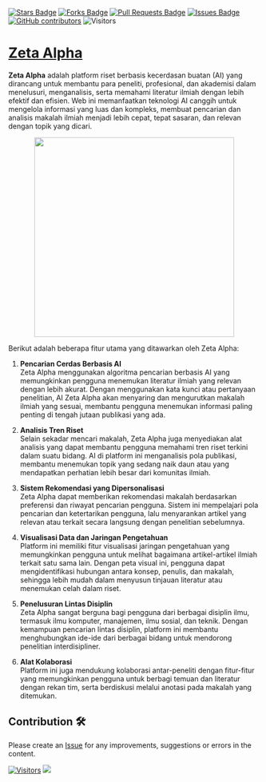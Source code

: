 <a href="https://github.com/drshahizan/Generative-AI-Playground/stargazers"><img src="https://img.shields.io/github/stars/drshahizan/Generative-AI-Playground" alt="Stars Badge"/></a>
<a href="https://github.com/drshahizan/Generative-AI-Playground/network/members"><img src="https://img.shields.io/github/forks/drshahizan/Generative-AI-Playground" alt="Forks Badge"/></a>
<a href="https://github.com/drshahizan/Generative-AI-Playground/pulls"><img src="https://img.shields.io/github/issues-pr/drshahizan/Generative-AI-Playground" alt="Pull Requests Badge"/></a>
<a href="https://github.com/drshahizan/Generative-AI-Playground"><img src="https://img.shields.io/github/issues/drshahizan/Generative-AI-Playground" alt="Issues Badge"/></a>
<a href="https://github.com/drshahizan/Generative-AI-Playground/graphs/contributors"><img alt="GitHub contributors" src="https://img.shields.io/github/contributors/drshahizan/Generative-AI-Playground?color=2b9348"></a>
![Visitors](https://api.visitorbadge.io/api/visitors?path=https%3A%2F%2Fgithub.com%2Fdrshahizan%2Fai-tools&labelColor=%23d9e3f0&countColor=%23697689&style=flat)

# [Zeta Alpha](https://search.zeta-alpha.com/)

**Zeta Alpha** adalah platform riset berbasis kecerdasan buatan (AI) yang dirancang untuk membantu para peneliti, profesional, dan akademisi dalam menelusuri, menganalisis, serta memahami literatur ilmiah dengan lebih efektif dan efisien. Web ini memanfaatkan teknologi AI canggih untuk mengelola informasi yang luas dan kompleks, membuat pencarian dan analisis makalah ilmiah menjadi lebih cepat, tepat sasaran, dan relevan dengan topik yang dicari.

<p align="center">
 <img src="https://zav-release-notes.s3.eu-central-1.amazonaws.com/assets/new-design.jpg"  height="400">
</p>

Berikut adalah beberapa fitur utama yang ditawarkan oleh Zeta Alpha:

1. **Pencarian Cerdas Berbasis AI**  
   Zeta Alpha menggunakan algoritma pencarian berbasis AI yang memungkinkan pengguna menemukan literatur ilmiah yang relevan dengan lebih akurat. Dengan menggunakan kata kunci atau pertanyaan penelitian, AI Zeta Alpha akan menyaring dan mengurutkan makalah ilmiah yang sesuai, membantu pengguna menemukan informasi paling penting di tengah jutaan publikasi yang ada.

2. **Analisis Tren Riset**  
   Selain sekadar mencari makalah, Zeta Alpha juga menyediakan alat analisis yang dapat membantu pengguna memahami tren riset terkini dalam suatu bidang. AI di platform ini menganalisis pola publikasi, membantu menemukan topik yang sedang naik daun atau yang mendapatkan perhatian lebih besar dari komunitas ilmiah.

3. **Sistem Rekomendasi yang Dipersonalisasi**  
   Zeta Alpha dapat memberikan rekomendasi makalah berdasarkan preferensi dan riwayat pencarian pengguna. Sistem ini mempelajari pola pencarian dan ketertarikan pengguna, lalu menyarankan artikel yang relevan atau terkait secara langsung dengan penelitian sebelumnya.

4. **Visualisasi Data dan Jaringan Pengetahuan**  
   Platform ini memiliki fitur visualisasi jaringan pengetahuan yang memungkinkan pengguna untuk melihat bagaimana artikel-artikel ilmiah terkait satu sama lain. Dengan peta visual ini, pengguna dapat mengidentifikasi hubungan antara konsep, penulis, dan makalah, sehingga lebih mudah dalam menyusun tinjauan literatur atau menemukan celah dalam riset.

5. **Penelusuran Lintas Disiplin**  
   Zeta Alpha sangat berguna bagi pengguna dari berbagai disiplin ilmu, termasuk ilmu komputer, manajemen, ilmu sosial, dan teknik. Dengan kemampuan pencarian lintas disiplin, platform ini membantu menghubungkan ide-ide dari berbagai bidang untuk mendorong penelitian interdisipliner.

6. **Alat Kolaborasi**  
   Platform ini juga mendukung kolaborasi antar-peneliti dengan fitur-fitur yang memungkinkan pengguna untuk berbagi temuan dan literatur dengan rekan tim, serta berdiskusi melalui anotasi pada makalah yang ditemukan.


## Contribution 🛠️
Please create an [Issue](https://github.com/drshahizan/Generative-AI-Playground/issues) for any improvements, suggestions or errors in the content.

[![Visitors](https://api.visitorbadge.io/api/visitors?path=https%3A%2F%2Fgithub.com%2Fdrshahizan&labelColor=%23697689&countColor=%23555555&style=plastic)](https://visitorbadge.io/status?path=https%3A%2F%2Fgithub.com%2Fdrshahizan)
![](https://hit.yhype.me/github/profile?user_id=81284918)




